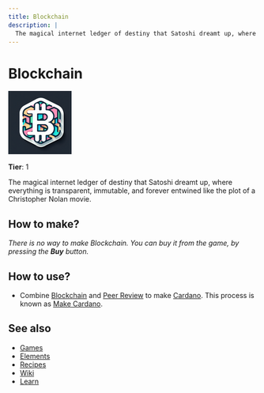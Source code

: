 ```yaml
---
title: Blockchain
description: |
  The magical internet ledger of destiny that Satoshi dreamt up, where everything is transparent, immutable, and forever entwined like the plot of a Christopher Nolan movie.
---
```

# Blockchain

![](../images/item.blockchain.png)

**Tier**: 1

The magical internet ledger of destiny that Satoshi dreamt up, where everything is transparent, immutable, and forever entwined like the plot of a Christopher Nolan movie.

## How to make?

_There is no way to make Blockchain. You can buy it from the game, by pressing the **Buy** button._

## How to use?

* Combine [Blockchain](/wiki/elements/blockchain) and [Peer Review](/wiki/elements/peer-review) to make [Cardano](/wiki/elements/cardano). This process is known as [Make Cardano](/wiki/recipes/make-cardano).

## See also

* [Games](/wiki/games)
* [Elements](/wiki/elements)
* [Recipes](/wiki/recipes)
* [Wiki](/wiki/index)
* [Learn](/learn/index)
